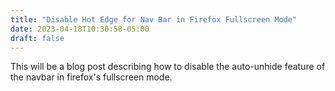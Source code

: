 ```yaml
---
title: "Disable Hot Edge for Nav Bar in Firefox Fullscreen Mode"
date: 2023-04-18T10:30:58-05:00
draft: false
---
```


This will be a blog post describing how to disable the auto-unhide feature of the navbar in firefox's fullscreen mode.
